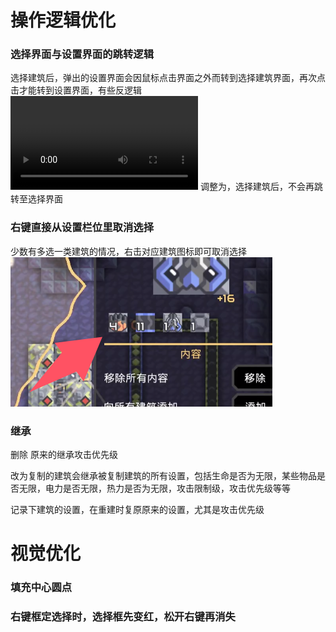 # 操作逻辑优化
### 选择界面与设置界面的跳转逻辑
 选择建筑后，弹出的设置界面会因鼠标点击界面之外而转到选择建筑界面，再次点击才能转到设置界面，有些反逻辑  
<video controls src="QQ202496-15828.mp4" title="Title"></video>
调整为，选择建筑后，不会再跳转至选择界面

### 右键直接从设置栏位里取消选择
少数有多选一类建筑的情况，右击对应建筑图标即可取消选择  
![alt text](image.png)

### 继承
删除 原来的继承攻击优先级  

改为复制的建筑会继承被复制建筑的所有设置，包括生命是否为无限，某些物品是否无限，电力是否无限，热力是否为无限，攻击限制级，攻击优先级等等  

记录下建筑的设置，在重建时复原原来的设置，尤其是攻击优先级
# 视觉优化
### 填充中心圆点
### 右键框定选择时，选择框先变红，松开右键再消失

